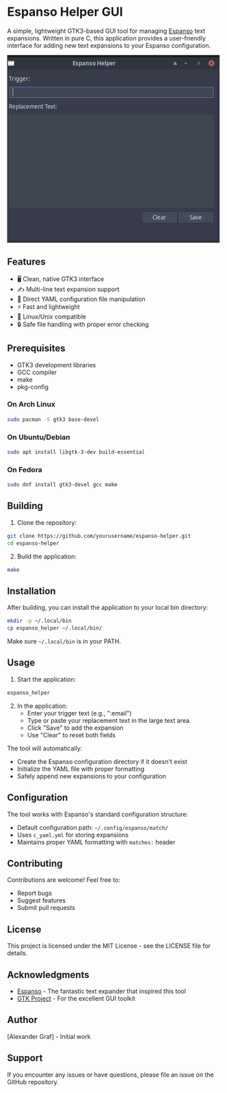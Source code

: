 # Espanso Helper GUI

A simple, lightweight GTK3-based GUI tool for managing [Espanso](https://espanso.org/) text expansions. Written in pure C, this application provides a user-friendly interface for adding new text expansions to your Espanso configuration.

![Espanso Helper Screenshot](screenshot.png)

## Features

- 🖥️ Clean, native GTK3 interface
- ✍️ Multi-line text expansion support
- 🔄 Direct YAML configuration file manipulation
- ⚡ Fast and lightweight
- 🐧 Linux/Unix compatible
- 🔒 Safe file handling with proper error checking

## Prerequisites

- GTK3 development libraries
- GCC compiler
- make
- pkg-config

### On Arch Linux
```bash
sudo pacman -S gtk3 base-devel
```

### On Ubuntu/Debian
```bash
sudo apt install libgtk-3-dev build-essential
```

### On Fedora
```bash
sudo dnf install gtk3-devel gcc make
```

## Building

1. Clone the repository:
```bash
git clone https://github.com/yourusername/espanso-helper.git
cd espanso-helper
```

2. Build the application:
```bash
make
```

## Installation

After building, you can install the application to your local bin directory:

```bash
mkdir -p ~/.local/bin
cp espanso_helper ~/.local/bin/
```

Make sure `~/.local/bin` is in your PATH.

## Usage

1. Start the application:
```bash
espanso_helper
```

2. In the application:
   - Enter your trigger text (e.g., ":email")
   - Type or paste your replacement text in the large text area
   - Click "Save" to add the expansion
   - Use "Clear" to reset both fields

The tool will automatically:
- Create the Espanso configuration directory if it doesn't exist
- Initialize the YAML file with proper formatting
- Safely append new expansions to your configuration

## Configuration

The tool works with Espanso's standard configuration structure:
- Default configuration path: `~/.config/espanso/match/`
- Uses `c_yaml.yml` for storing expansions
- Maintains proper YAML formatting with `matches:` header

## Contributing

Contributions are welcome! Feel free to:
- Report bugs
- Suggest features
- Submit pull requests

## License

This project is licensed under the MIT License - see the LICENSE file for details.

## Acknowledgments

- [Espanso](https://espanso.org/) - The fantastic text expander that inspired this tool
- [GTK Project](https://www.gtk.org/) - For the excellent GUI toolkit

## Author

[Alexander Graf] - Initial work

## Support  

If you encounter any issues or have questions, please file an issue on the GitHub repository.
